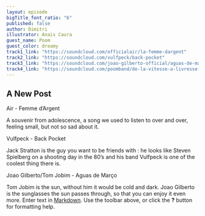 ```yaml
---
layout: episode
bigTitle_font_ratio: "6"
published: false
author: Dimitri
illustrator: Anais Caura
guest_name: Poom
guest_color: dreamy
track1_link: "https://soundcloud.com/officialair/la-femme-dargent"
track2_link: "https://soundcloud.com/vulfpeck/back-pocket"
track3_link: "https://soundcloud.com/joao-gilberto-official/aguas-de-marco"
track4_link: "https://soundcloud.com/poomband/de-la-vitesse-a-livresse-2"
---
```

## A New Post

Air - Femme d’Argent

A souvenir from adolescence, a song we used to listen to over and over, feeling small, but not so sad about it.

Vulfpeck - Back Pocket

Jack Stratton is the guy you want to be friends with : he looks like Steven Spielberg on a shooting day in the 80’s and his band Vulfpeck is one of the coolest thing there is.

Joao Gilberto/Tom Jobim - Aguas de Março

Tom Jobim is the sun, without him it would be cold and dark. Joao Gilberto is the sunglasses the sun passes through, so that you can enjoy it even more.
Enter text in [Markdown](http://daringfireball.net/projects/markdown/). Use the toolbar above, or click the **?** button for formatting help.

